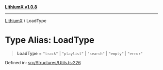 [**LithiumX v1.0.8**](../README.md)

***

[LithiumX](../globals.md) / LoadType

# Type Alias: LoadType

> **LoadType** = `"track"` \| `"playlist"` \| `"search"` \| `"empty"` \| `"error"`

Defined in: [src/Structures/Utils.ts:226](https://github.com/anantix-network/LithiumX/blob/6d83bed841f7c0d8766531c5310768bcb05e7f91/src/Structures/Utils.ts#L226)
